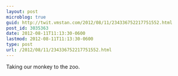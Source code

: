 ```yaml
---
layout: post
microblog: true
guid: http://twit.vmstan.com/2012/08/11/234336752217751552.html
post_id: 3035363
date: 2012-08-11T11:13:30-0600
lastmod: 2012-08-11T11:13:30-0600
type: post
url: /2012/08/11/234336752217751552.html
---
```

Taking our monkey to the zoo.
